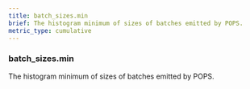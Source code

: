 ```yaml
---
title: batch_sizes.min
brief: The histogram minimum of sizes of batches emitted by POPS.
metric_type: cumulative
---
```

### batch_sizes.min

The histogram minimum of sizes of batches emitted by POPS.